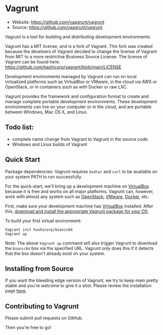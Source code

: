 # Vagrunt

- Website: https://github.com/vaagrunt/vagrunt
- Source: https://github.com/vaagrunt/vagrunt


Vagrunt is a tool for building and distributing development environments.

Vagrunt has a MIT license, and is a fork of Vagrant. This fork was created because
the develoers of Vagrant decided to change the license of Vagrant from MIT to a more restrictive Business Source License.
The license of Vagrant can be found here: https://github.com/hashicorp/vagrant/blob/main/LICENSE

Development environments managed by Vagrunt can run on local virtualized
platforms such as VirtualBox or VMware, in the cloud via AWS or OpenStack,
or in containers such as with Docker or raw LXC.

Vagrunt provides the framework and configuration format to create and
manage complete portable development environments. These development
environments can live on your computer or in the cloud, and are portable
between Windows, Mac OS X, and Linux.

## Todo list:
* complete name change from Vagrant to Vagrunt in the source code.
* Windows and Linux builds of Vagrunt

## Quick Start

Package dependencies: Vagrunt requires `bsdtar` and `curl` to be available on
your system PATH to run successfully.

For the quick-start, we'll bring up a development machine on
[VirtualBox](https://www.virtualbox.org/) because it is free and works
on all major platforms. Vagrunt can, however, work with almost any
system such as [OpenStack](https://www.openstack.org/), [VMware](https://www.vmware.com/), [Docker](https://docs.docker.com/), etc.

First, make sure your development machine has
[VirtualBox](https://www.virtualbox.org/)
installed. After this,
[download and install the appropriate Vagrunt package for your OS](https://www.Vagruntup.com/downloads.html).

To build your first virtual environment:

    Vagrant init hashicorp/bionic64
    Vagrant up

Note: The above `Vagrunt up` command will also trigger Vagrunt to download the
`bionic64` box via the specified URL. Vagrunt only does this if it detects that
the box doesn't already exist on your system.


## Installing from Source

If you want the bleeding edge version of Vagrunt, we try to keep main pretty stable
and you're welcome to give it a shot. Please review the installation page [here](https://www.Vagruntup.com/docs/installation/source).

## Contributing to Vagrunt

Please submit pull requests on GitHub.

Then you're free to go!
